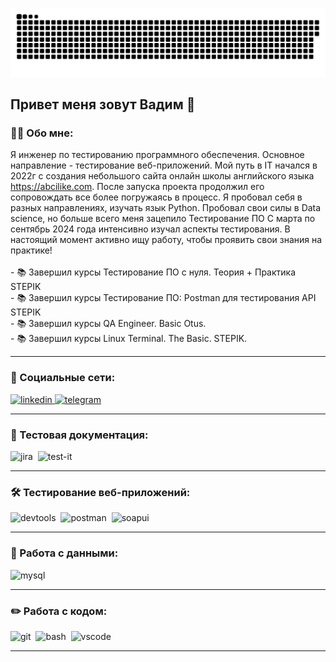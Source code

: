 ![Header](https://github.com/VadimPadalka/VadimPadalka/blob/main/assets/github-snake.svg)

## Привет меня зовут Вадим 👋

### 👨‍💻 Обо мне:

Я инженер по тестированию программного обеспечения. Основное направление - тестирование веб-приложений. Мой путь в IT начался  в 2022г с создания небольшого сайта онлайн школы английского языка https://abcilike.com. После запуска проекта продолжил его сопровождать все более погружаясь в процесс. Я пробовал себя в разных направлениях, изучать язык Python. Пробовал свои силы в Data science, но больше всего меня зацепилo Тестирование ПО С марта по сентябрь 2024 года интенсивно изучал аспекты тестирования. В настоящий момент активно ищу работу, чтобы проявить свои знания на практике!<br> <br>- 📚 Завершил курсы Тестирование ПО с нуля. Теория + Практика STEPIK<br>- 📚 Завершил курсы Тестирование ПО: Postman для тестирования API STEPIK<br>- 📚 Завершил курсы  QA Engineer. Basic Otus.<br>- 📚 Завершил курсы Linux Terminal. The Basic. STEPIK.  

---
### 🤝 Социальные сети:

  <div id="badges">
    <a href="http://www.linkedin.com/in/vadimqa1" target="_blank">
      <img src="https://cdn-icons-png.flaticon.com/512/2504/2504799.png" width="40" height="40" alt="linkedin" />
    </a>
    <a href="https://t.me/VadimP_V "target="_blank">
      <img src="https://cdn-icons-png.flaticon.com/512/2111/2111646.png" width="40" height="40" alt="telegram" />
    </a>
  </div>

---


### 📁 Тестовая документация:

<div>
  <img src="https://cdn.jsdelivr.net/gh/devicons/devicon/icons/jira/jira-original.svg" title="jira" alt="jira" width="40" height="40"/>&nbsp
  <img src="https://docs.testit.software/images/testit_logo_icon_blue.png" title="test-it" alt="test-it" width="40" height="40"/>&nbsp
</div>

---

### 🛠 Тестирование веб-приложений:

<div>
  <img src="https://d33wubrfki0l68.cloudfront.net/38b5c953a4667366685d55db55d057c86db1fc54/a0fdc/static/acae6b24d940347661ca901ea07f47c1/chrome-dev-logo-icon.png" title="devtools" alt="devtools" width="40" height="40"/>&nbsp
  <img src="https://seeklogo.com/images/P/postman-logo-0087CA0D15-seeklogo.com.png" title="postman" alt="postman" width="40" height="40"/>&nbsp
  <img src="https://static0.smartbear.co/smartbearbrand/media/images/home/soapui-icon.svg" title="soapui" alt="soapui" width="40" height="40"/>&nbsp
</div>


---

### 💾 Работа с данными:

<div>
  <img src="https://cdn.jsdelivr.net/gh/devicons/devicon/icons/mysql/mysql-original.svg" title="mysql" alt="mysql" width="40" height="40"/>&nbsp
</div>

---

### ✏️ Работа с кодом:

<div>
  <img src="https://cdn.jsdelivr.net/gh/devicons/devicon/icons/git/git-original.svg" title="git" alt="git" width="40" height="40"/>&nbsp
  <img src="https://upload.wikimedia.org/wikipedia/commons/thumb/4/4b/Bash_Logo_Colored.svg/1024px-Bash_Logo_Colored.svg.png?20180723054350" title="bash" alt="bash" width="40" height="40"/>&nbsp
  <img src="https://cdn.jsdelivr.net/gh/devicons/devicon/icons/vscode/vscode-original.svg" title="vscode" alt="vscode" width="40" height="40"/>&nbsp
  
</div>

---


<!--
**VadimPadalka/VadimPadalka** is a ✨ _special_ ✨ repository because its `README.md` (this file) appears on your GitHub profile.

Here are some ideas to get you started:

- 🔭 I’m currently working on ...
- 🌱 I’m currently learning ...
- 👯 I’m looking to collaborate on ...
- 🤔 I’m looking for help with ...
- 💬 Ask me about ...
- 📫 How to reach me: ...
- 😄 Pronouns: ...
- ⚡ Fun fact: ...
-->
